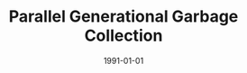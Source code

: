 ---
title: "Parallel Generational Garbage Collection"
date: 1991-01-01
venue: "Conference on Object-Oriented Programming Systems, Languages, and Applications (OOPSLA'91), Sixth Annual Conference, Phoenix, Arizona, USA, October 6-11, 1991, Proceedings"
paperurl: https://doi.org/10.1145/117954.117956
authors: "Ravi Sharma and Mary Lou Soffa"
awards: ""
---